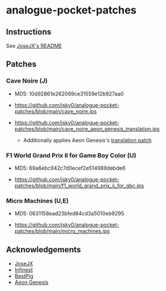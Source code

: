 # analogue-pocket-patches
## Instructions
See [JoseJX's README](https://github.com/JoseJX/analogue-pocket-patches/blob/main/README.md)

## Patches

### Cave Noire (J)
- MD5: 10d92861e262069ce31559e12b927aa0

- https://github.com/jsky0/analogue-pocket-patches/blob/main/cave_noire.ips

- https://github.com/jsky0/analogue-pocket-patches/blob/main/cave_noire_aeon_genesis_translation.ips
    - Additionally applies Aeon Genesis's [translation patch](https://www.romhacking.net/translations/1707/)

### F1 World Grand Prix II for Game Boy Color (U)
- MD5: 69a6ebc942c7d0ecef2e514989debde6

- https://github.com/jsky0/analogue-pocket-patches/blob/main/f1_world_grand_prix_ii_for_gbc.ips

### Micro Machines (U,E)
- MD5: 0631158ead23bfed84cd3a5010eb9295

- https://github.com/jsky0/analogue-pocket-patches/blob/main/micro_machines.ips

## Acknowledgements
- [JoseJX](https://github.com/JoseJX/analogue-pocket-patches)
- [Infinest](https://github.com/jduckett95/infinest-pocket-patches)
- [BestPig](https://gist.github.com/BestPig/528fb9a19cbb638fac1278a641041881)
- [Aeon Genesis](https://www.romhacking.net/translations/1707/) 
